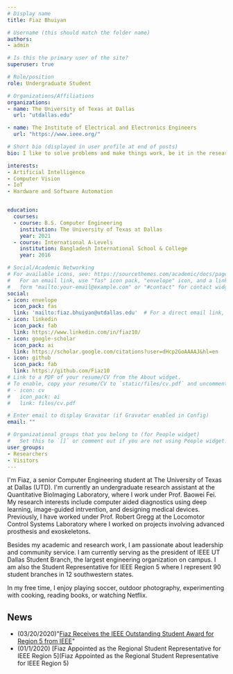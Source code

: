 ```yaml
---
# Display name
title: Fiaz Bhuiyan

# Username (this should match the folder name)
authors:
- admin

# Is this the primary user of the site?
superuser: true

# Role/position
role: Undergraduate Student

# Organizations/Affiliations
organizations:
- name: The University of Texas at Dallas
  url: "utdallas.edu"

- name: The Institute of Electrical and Electronics Engineers
  url: "https://www.ieee.org/"

# Short bio (displayed in user profile at end of posts)
bio: I like to solve problems and make things work, be it in the research lab or in technical management.

interests:
- Artificial Intelligence
- Computer Vision
- IoT
- Hardware and Software Automation


education:
  courses:
  - course: B.S. Computer Engineering
    institution: The University of Texas at Dallas
    year: 2021
  - course: International A-Levels 
    institution: Bangladesh International School & College
    year: 2016

# Social/Academic Networking
# For available icons, see: https://sourcethemes.com/academic/docs/page-builder/#icons
#   For an email link, use "fas" icon pack, "envelope" icon, and a link in the
#   form "mailto:your-email@example.com" or "#contact" for contact widget.
social:
- icon: envelope
  icon_pack: fas
  link: 'mailto:fiaz.bhuiyan@utdallas.edu'  # For a direct email link, use "mailto:test@example.org".
- icon: linkedin
  icon_pack: fab
  link: https://www.linkedin.com/in/fiaz10/
- icon: google-scholar
  icon_pack: ai
  link: https://scholar.google.com/citations?user=dHcp2GoAAAAJ&hl=en
- icon: github
  icon_pack: fab
  link: https://github.com/Fiaz10
# Link to a PDF of your resume/CV from the About widget.
# To enable, copy your resume/CV to `static/files/cv.pdf` and uncomment the lines below.
# - icon: cv
#   icon_pack: ai
#   link: files/cv.pdf

# Enter email to display Gravatar (if Gravatar enabled in Config)
email: ""

# Organizational groups that you belong to (for People widget)
#   Set this to `[]` or comment out if you are not using People widget.
user_groups:
- Researchers
- Visitors
---
```


I'm Fiaz, a senior Computer Engineering student at The University of Texas at Dallas (UTD). I'm currently an undergraduate research assistant at the Quantitative BioImaging Laboratory, where I work under Prof. Baowei Fei. 
My research interests include computer aided diagnostics using deep learning, image-guided intrvention, and designing medical devices. 
Previously, I have worked under Prof. Robert Gregg at the Locomotor Control Systems Laboratory where I worked on projects involving advanced prosthesis and exoskeletons.

Besides my academic and research work, I am passionate about leadership and community service. I am currently serving as the president of IEEE UT Dallas Student Branch, the largest engineering organization on campus. I am also the Student Representative for IEEE Region 5 where I represent 90 student branches in 12 southwestern states. 

In my free time, I enjoy playing soccer, outdoor photography, experimenting with cooking, reading books, or watching Netflix.

## **News**
* (03/20/2020)"[Fiaz Receives the IEEE Outstanding Student Award for Region 5 from IEEE](https://engineering.utdallas.edu/news/archive/2020-summer/computer-engineering-senior-receives-ieee-award/)"
* (01/1/2020) [Fiaz Appointed as the Regional Student Representative for IEEE Region 5](Fiaz Appointed as the Regional Student Representative for IEEE Region 5)
